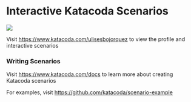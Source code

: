 # Interactive Katacoda Scenarios

[![](http://shields.katacoda.com/katacoda/ulisesbojorquez/count.svg)](https://www.katacoda.com/ulisesbojorquez "Get your profile on Katacoda.com")

Visit https://www.katacoda.com/ulisesbojorquez to view the profile and interactive scenarios

### Writing Scenarios
Visit https://www.katacoda.com/docs to learn more about creating Katacoda scenarios

For examples, visit https://github.com/katacoda/scenario-example

